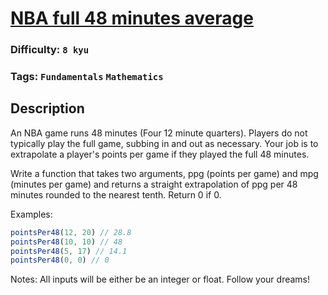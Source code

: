 # [NBA full 48 minutes average](https://www.codewars.com/kata/587c2d08bb65b5e8040004fd)

### Difficulty: `8 kyu`

### Tags: `Fundamentals` `Mathematics`

## Description

An NBA game runs 48 minutes (Four 12 minute quarters). Players do not typically play the full game, subbing in and out as necessary. Your job is to extrapolate a player's points per game if they played the full 48 minutes.

Write a function that takes two arguments, ppg (points per game) and mpg (minutes per game) and returns a straight extrapolation of ppg per 48 minutes rounded to the nearest tenth. Return 0 if 0.

Examples:

```js
pointsPer48(12, 20) // 28.8
pointsPer48(10, 10) // 48 
pointsPer48(5, 17) // 14.1 
pointsPer48(0, 0) // 0
```

Notes:
All inputs will be either be an integer or float.
Follow your dreams!

